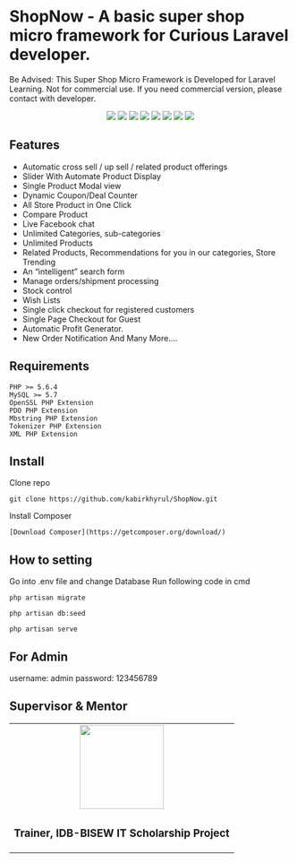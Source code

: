 # ShopNow  - A basic super shop micro framework for Curious Laravel developer.

Be Advised: This Super Shop Micro Framework is Developed for Laravel Learning. Not for commercial use. If you need commercial version, please contact with developer. 


<p align="center">
	<img src="https://img.shields.io/github/license/kabirkhyrul/ShopNow.svg?style=flat-square">
	<img src="https://img.shields.io/github/issues/kabirkhyrul/ShopNow.svg?style=flat-square">
	<img src="https://img.shields.io/github/watchers/kabirkhyrul/ShopNow.svg?style=flat-square">
	<img src="http://hits.dwyl.io/kabirkhyrul/ShopNow.svg?style=flat-square">
   <img src="https://img.shields.io/github/repo-size/kabirkhyrul/ShopNow.svg?style=flat-square">	
	<img src="https://img.shields.io/github/downloads/kabirkhyrul/ShopNow/total">	
	<img src="https://img.shields.io/github/stars/kabirkhyrul/ShopNow.svg?style=flat-square">
	<img src="https://img.shields.io/github/tag-date/kabirkhyrul/ShopNow.svg?style=flat-square">
	
	
</p>

## Features
-	Automatic cross sell / up sell / related product offerings
-	Slider With Automate Product Display
-	Single Product Modal view
-	Dynamic Coupon/Deal Counter
-	All Store Product in One Click
-	Compare Product
-	Live Facebook chat
-	Unlimited Categories, sub-categories
-	Unlimited Products
-	Related Products, Recommendations for you in our categories, Store Trending
-	An “intelligent” search form
-	Manage orders/shipment processing
-	Stock control
-	Wish Lists
-	Single click checkout for registered customers
-	Single Page Checkout for Guest
-	Automatic Profit Generator.
-	New Order Notification
And Many More....
 

## Requirements

	PHP >= 5.6.4
	MySQL >= 5.7
	OpenSSL PHP Extension
	PDO PHP Extension
	Mbstring PHP Extension
	Tokenizer PHP Extension
	XML PHP Extension

## Install

Clone repo

```
git clone https://github.com/kabirkhyrul/ShopNow.git
```

Install Composer

```
[Download Composer](https://getcomposer.org/download/)

```


## How to setting 

Go into .env file and change Database 
Run following code in cmd 

```
php artisan migrate
```

```
php artisan db:seed
```
	

```
php artisan serve

```


## For Admin
username: admin
password: 123456789

## Supervisor & Mentor
<table style="text-align: center;">
	<tr>
		<td>
			<a href="https://github.com/roobon"><img src="https://avatars1.githubusercontent.com/u/660515?s=460&v=4" alt="" width="150"></a>	
		</td>
		</tr>
	<tr>
		<td>
			<h3>Trainer, IDB-BISEW IT Scholarship  Project</h3>
		</td>
	</tr>
</table>
	
	
	








  




